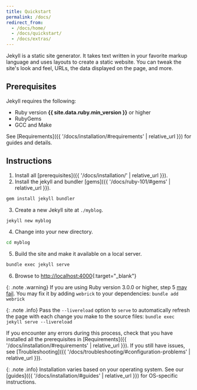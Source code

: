 ```yaml
---
title: Quickstart
permalink: /docs/
redirect_from:
  - /docs/home/
  - /docs/quickstart/
  - /docs/extras/
---
```


Jekyll is a static site generator. It takes text written in your
favorite markup language and uses layouts to create a static website. You can
tweak the site's look and feel, URLs, the data displayed on the page, and more.

## Prerequisites

Jekyll requires the following:

- Ruby version **{{ site.data.ruby.min_version }}** or higher
- RubyGems
- GCC and Make

See [Requirements]({{ '/docs/installation/#requirements' | relative_url }}) for guides and details.

## Instructions

1. Install all [prerequisites]({{ '/docs/installation/' | relative_url }}).
2. Install the jekyll and bundler [gems]({{ '/docs/ruby-101/#gems' | relative_url }}).

```sh
gem install jekyll bundler
```

3. Create a new Jekyll site at `./myblog`.

```sh
jekyll new myblog
```

4. Change into your new directory.

```sh
cd myblog
```

5. Build the site and make it available on a local server.

```sh
bundle exec jekyll serve
```

6. Browse to [http://localhost:4000](http://localhost:4000){:target="\_blank"}

{: .note .warning}
If you are using Ruby version 3.0.0 or higher, step 5 [may fail](https://github.com/github/pages-gem/issues/752). You may fix it by adding `webrick` to your dependencies: `bundle add webrick`

{: .note .info}
Pass the `--livereload` option to `serve` to automatically refresh the page with each change you make to the source files: `bundle exec jekyll serve --livereload`

If you encounter any errors during this process, check that you have installed all the prerequisites in [Requirements]({{ '/docs/installation/#requirements' | relative_url }}).
If you still have issues, see [Troubleshooting]({{ '/docs/troubleshooting/#configuration-problems' | relative_url }}).

{: .note .info}
Installation varies based on your operating system. See our [guides]({{ '/docs/installation/#guides' | relative_url }}) for OS-specific instructions.

